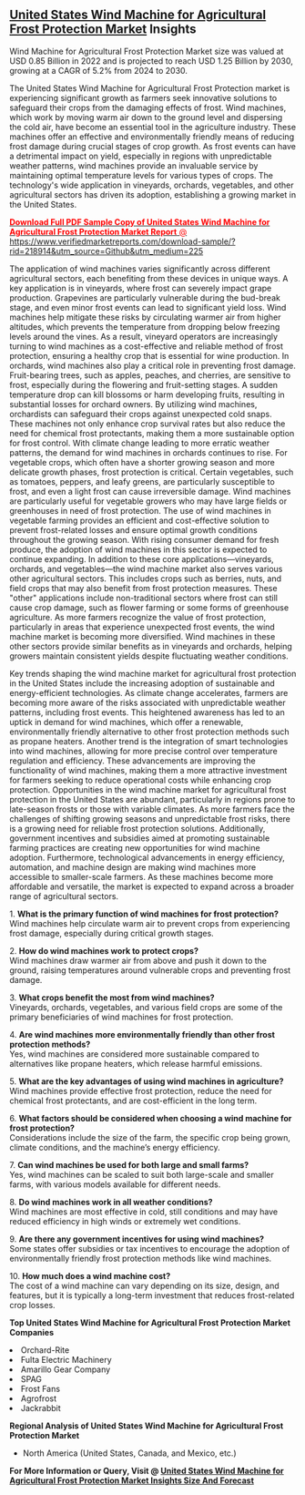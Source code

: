 <h2><a href="https://www.verifiedmarketreports.com/download-sample/?rid=218914&amp;utm_source=Github&amp;utm_medium=225" target="_blank">United States Wind Machine for Agricultural Frost Protection Market</a> Insights</h2><p>Wind Machine for Agricultural Frost Protection Market size was valued at USD 0.85 Billion in 2022 and is projected to reach USD 1.25 Billion by 2030, growing at a CAGR of 5.2% from 2024 to 2030.</p><p><p>The United States Wind Machine for Agricultural Frost Protection market is experiencing significant growth as farmers seek innovative solutions to safeguard their crops from the damaging effects of frost. Wind machines, which work by moving warm air down to the ground level and dispersing the cold air, have become an essential tool in the agriculture industry. These machines offer an effective and environmentally friendly means of reducing frost damage during crucial stages of crop growth. As frost events can have a detrimental impact on yield, especially in regions with unpredictable weather patterns, wind machines provide an invaluable service by maintaining optimal temperature levels for various types of crops. The technology's wide application in vineyards, orchards, vegetables, and other agricultural sectors has driven its adoption, establishing a growing market in the United States. <a href="sample-download-link"><p><span class=""><span style="color: #ff0000;"><strong>Download Full PDF Sample Copy of United States Wind Machine for Agricultural Frost Protection Market Report</strong> @ </span><a href="https://www.verifiedmarketreports.com/download-sample/?rid=218914&amp;utm_source=Github&amp;utm_medium=225" target="_blank">https://www.verifiedmarketreports.com/download-sample/?rid=218914&amp;utm_source=Github&amp;utm_medium=225</a></span></p></a> The application of wind machines varies significantly across different agricultural sectors, each benefiting from these devices in unique ways. A key application is in vineyards, where frost can severely impact grape production. Grapevines are particularly vulnerable during the bud-break stage, and even minor frost events can lead to significant yield loss. Wind machines help mitigate these risks by circulating warmer air from higher altitudes, which prevents the temperature from dropping below freezing levels around the vines. As a result, vineyard operators are increasingly turning to wind machines as a cost-effective and reliable method of frost protection, ensuring a healthy crop that is essential for wine production. In orchards, wind machines also play a critical role in preventing frost damage. Fruit-bearing trees, such as apples, peaches, and cherries, are sensitive to frost, especially during the flowering and fruit-setting stages. A sudden temperature drop can kill blossoms or harm developing fruits, resulting in substantial losses for orchard owners. By utilizing wind machines, orchardists can safeguard their crops against unexpected cold snaps. These machines not only enhance crop survival rates but also reduce the need for chemical frost protectants, making them a more sustainable option for frost control. With climate change leading to more erratic weather patterns, the demand for wind machines in orchards continues to rise. For vegetable crops, which often have a shorter growing season and more delicate growth phases, frost protection is critical. Certain vegetables, such as tomatoes, peppers, and leafy greens, are particularly susceptible to frost, and even a light frost can cause irreversible damage. Wind machines are particularly useful for vegetable growers who may have large fields or greenhouses in need of frost protection. The use of wind machines in vegetable farming provides an efficient and cost-effective solution to prevent frost-related losses and ensure optimal growth conditions throughout the growing season. With rising consumer demand for fresh produce, the adoption of wind machines in this sector is expected to continue expanding. In addition to these core applications—vineyards, orchards, and vegetables—the wind machine market also serves various other agricultural sectors. This includes crops such as berries, nuts, and field crops that may also benefit from frost protection measures. These "other" applications include non-traditional sectors where frost can still cause crop damage, such as flower farming or some forms of greenhouse agriculture. As more farmers recognize the value of frost protection, particularly in areas that experience unexpected frost events, the wind machine market is becoming more diversified. Wind machines in these other sectors provide similar benefits as in vineyards and orchards, helping growers maintain consistent yields despite fluctuating weather conditions. <p>Key trends shaping the wind machine market for agricultural frost protection in the United States include the increasing adoption of sustainable and energy-efficient technologies. As climate change accelerates, farmers are becoming more aware of the risks associated with unpredictable weather patterns, including frost events. This heightened awareness has led to an uptick in demand for wind machines, which offer a renewable, environmentally friendly alternative to other frost protection methods such as propane heaters. Another trend is the integration of smart technologies into wind machines, allowing for more precise control over temperature regulation and efficiency. These advancements are improving the functionality of wind machines, making them a more attractive investment for farmers seeking to reduce operational costs while enhancing crop protection. Opportunities in the wind machine market for agricultural frost protection in the United States are abundant, particularly in regions prone to late-season frosts or those with variable climates. As more farmers face the challenges of shifting growing seasons and unpredictable frost risks, there is a growing need for reliable frost protection solutions. Additionally, government incentives and subsidies aimed at promoting sustainable farming practices are creating new opportunities for wind machine adoption. Furthermore, technological advancements in energy efficiency, automation, and machine design are making wind machines more accessible to smaller-scale farmers. As these machines become more affordable and versatile, the market is expected to expand across a broader range of agricultural sectors. <p>1. <b>What is the primary function of wind machines for frost protection?</b> <br> Wind machines help circulate warm air to prevent crops from experiencing frost damage, especially during critical growth stages. <p>2. <b>How do wind machines work to protect crops?</b> <br> Wind machines draw warmer air from above and push it down to the ground, raising temperatures around vulnerable crops and preventing frost damage. <p>3. <b>What crops benefit the most from wind machines?</b> <br> Vineyards, orchards, vegetables, and various field crops are some of the primary beneficiaries of wind machines for frost protection. <p>4. <b>Are wind machines more environmentally friendly than other frost protection methods?</b> <br> Yes, wind machines are considered more sustainable compared to alternatives like propane heaters, which release harmful emissions. <p>5. <b>What are the key advantages of using wind machines in agriculture?</b> <br> Wind machines provide effective frost protection, reduce the need for chemical frost protectants, and are cost-efficient in the long term. <p>6. <b>What factors should be considered when choosing a wind machine for frost protection?</b> <br> Considerations include the size of the farm, the specific crop being grown, climate conditions, and the machine’s energy efficiency. <p>7. <b>Can wind machines be used for both large and small farms?</b> <br> Yes, wind machines can be scaled to suit both large-scale and smaller farms, with various models available for different needs. <p>8. <b>Do wind machines work in all weather conditions?</b> <br> Wind machines are most effective in cold, still conditions and may have reduced efficiency in high winds or extremely wet conditions. <p>9. <b>Are there any government incentives for using wind machines?</b> <br> Some states offer subsidies or tax incentives to encourage the adoption of environmentally friendly frost protection methods like wind machines. <p>10. <b>How much does a wind machine cost?</b> <br> The cost of a wind machine can vary depending on its size, design, and features, but it is typically a long-term investment that reduces frost-related crop losses.</p><p><strong>Top United States Wind Machine for Agricultural Frost Protection Market Companies</strong></p><div data-test-id=""><p><li>Orchard-Rite</li><li> Fulta Electric Machinery</li><li> Amarillo Gear Company</li><li> SPAG</li><li> Frost Fans</li><li> Agrofrost</li><li> Jackrabbit</li></p><div><strong>Regional Analysis of&nbsp;United States Wind Machine for Agricultural Frost Protection Market</strong></div><ul><li dir="ltr"><p dir="ltr">North America&nbsp;(United States, Canada, and Mexico, etc.)</p></li></ul><p><strong>For More Information or Query, Visit @&nbsp;</strong><strong><a href="https://www.verifiedmarketreports.com/product/wind-machine-for-agricultural-frost-protection-market/?utm_source=Github&amp;utm_medium=225" target="_blank">United States Wind Machine for Agricultural Frost Protection Market Insights Size And Forecast</a></strong></p></div>
